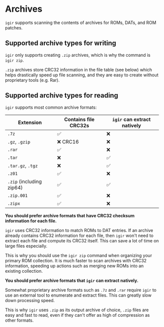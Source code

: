 # Archives

`igir` supports scanning the contents of archives for ROMs, DATs, and ROM patches.

## Supported archive types for writing

`igir` only supports creating `.zip` archives, which is why the command is `igir zip`.

`.zip` archives store CRC32 information in the file table (see below) which helps drastically speed up file scanning, and they are easy to create without proprietary tools (e.g. Rar).

## Supported archive types for reading

`igir` supports most common archive formats:

| Extension                | Contains file CRC32s | `igir` can extract natively |
|--------------------------|----------------------|-----------------------------|
| `.7z`                    | ✅                    | ❌                           |
| `.gz`, `.gzip`           | ❌ CRC16              | ❌                           |
| `.rar`                   | ✅                    | ❌                           |
| `.tar`                   | ❌                    | ✅                           |
| `.tar.gz`, `.tgz`        | ❌                    | ✅                           |
| `.z01`                   | ✅                    | ❌                           |
| `.zip` (including zip64) | ✅                    | ✅                           |
| `.zip.001`               | ✅                    | ❌                           |
| `.zipx`                  | ✅                    | ❌                           |

**You should prefer archive formats that have CRC32 checksum information for each file.**

`igir` uses CRC32 information to match ROMs to DAT entries. If an archive already contains CRC32 information for each file, then `igir` won't need to extract each file and compute its CRC32 itself. This can save a lot of time on large files especially.

This is why you should use the `igir zip` command when organizing your primary ROM collection. It is much faster to scan archives with CRC32 information, speeding up actions such as merging new ROMs into an existing collection.

**You should prefer archive formats that `igir` can extract natively.**

Somewhat proprietary archive formats such as `.7z` and `.rar` require `igir` to use an external tool to enumerate and extract files. This can greatly slow down processing speed.

This is why `igir` uses `.zip` as its output archive of choice, `.zip` files are easy and fast to read, even if they can't offer as high of compression as other formats.

